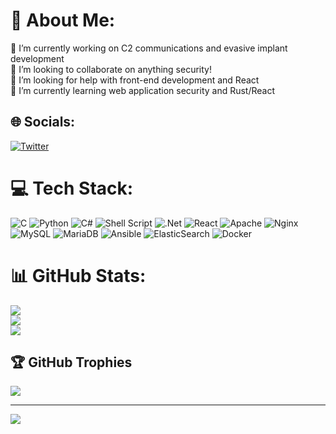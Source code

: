 # 💫 About Me:
🔭 I’m currently working on C2 communications and evasive implant development<br>👯 I’m looking to collaborate on anything security!<br>🤝 I’m looking for help with front-end development and React<br>🌱 I’m currently learning web application security and Rust/React


## 🌐 Socials:
[![Twitter](https://img.shields.io/badge/Twitter-%231DA1F2.svg?logo=Twitter&logoColor=white)](https://twitter.com/https://twitter.com/Real_Cryillic) 

# 💻 Tech Stack:
![C](https://img.shields.io/badge/c-%2300599C.svg?style=for-the-badge&logo=c&logoColor=white) ![Python](https://img.shields.io/badge/python-3670A0?style=for-the-badge&logo=python&logoColor=ffdd54) ![C#](https://img.shields.io/badge/c%23-%23239120.svg?style=for-the-badge&logo=c-sharp&logoColor=white) ![Shell Script](https://img.shields.io/badge/shell_script-%23121011.svg?style=for-the-badge&logo=gnu-bash&logoColor=white) ![.Net](https://img.shields.io/badge/.NET-5C2D91?style=for-the-badge&logo=.net&logoColor=white) ![React](https://img.shields.io/badge/react-%2320232a.svg?style=for-the-badge&logo=react&logoColor=%2361DAFB) ![Apache](https://img.shields.io/badge/apache-%23D42029.svg?style=for-the-badge&logo=apache&logoColor=white) ![Nginx](https://img.shields.io/badge/nginx-%23009639.svg?style=for-the-badge&logo=nginx&logoColor=white) ![MySQL](https://img.shields.io/badge/mysql-%2300f.svg?style=for-the-badge&logo=mysql&logoColor=white) ![MariaDB](https://img.shields.io/badge/MariaDB-003545?style=for-the-badge&logo=mariadb&logoColor=white) ![Ansible](https://img.shields.io/badge/ansible-%231A1918.svg?style=for-the-badge&logo=ansible&logoColor=white) ![ElasticSearch](https://img.shields.io/badge/-ElasticSearch-005571?style=for-the-badge&logo=elasticsearch) ![Docker](https://img.shields.io/badge/docker-%230db7ed.svg?style=for-the-badge&logo=docker&logoColor=white)
# 📊 GitHub Stats:
![](https://github-readme-stats.vercel.app/api?username=Real-Cryillic&theme=dark&hide_border=false&include_all_commits=true&count_private=true)<br/>
![](https://github-readme-streak-stats.herokuapp.com/?user=Real-Cryillic&theme=dark&hide_border=false)<br/>
![](https://github-readme-stats.vercel.app/api/top-langs/?username=Real-Cryillic&theme=dark&hide_border=false&include_all_commits=true&count_private=true&layout=compact)

## 🏆 GitHub Trophies
![](https://github-profile-trophy.vercel.app/?username=Real-Cryillic&theme=radical&no-frame=false&no-bg=true&margin-w=4)

---
[![](https://visitcount.itsvg.in/api?id=Real-Cryillic&icon=0&color=0)](https://visitcount.itsvg.in)

<!-- Proudly created with GPRM ( https://gprm.itsvg.in ) -->
